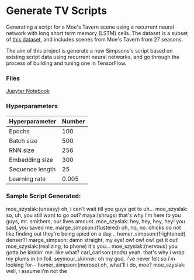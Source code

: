 # Generate TV Scripts

Generating a script for a Moe's Tavern scene using a recurrent neural network with long short term memory (LSTM) cells. The dataset is a subset of [this dataset](https://www.kaggle.com/wcukierski/the-simpsons-by-the-data), and includes scenes from Moe's Tavern from 27 seasons.

The aim of this project is generate a new Simpsons's script based on existing script data using recurrent neural networks, and go through the process of building and tuning one in TensorFlow.

### Files

[Jupyter Notebook](https://github.com/hparik11/Generate_TV_Scripts/blob/master/tv_script_generation.ipynb)

### Hyperparameters

Hyperparameter  | Number |
--------------- | ------ |
Epochs          | 100     |
Batch size      | 500    |
RNN size        | 256    |
Embedding size  | 300      |
Sequence length | 25     |
Learning rate   | 0.005  |

### Sample Script Generated:

moe_szyslak:(uneasy) oh, i can't wait till you guys get to uh...
moe_szyslak: so, uh, you still want to go out?
maya:(shrugs) that's why i'm here to you guys, mr. smithers, our lives amount.
moe_szyslak: hey, hey, hey, hey! you said, you saved me.
marge_simpson:(flustered) oh, no, no. chicks do not like finding out they're being spied on a day...
homer_simpson:(frightened) denser?!
marge_simpson: damn straight, my eye! ow! ow! ow! get it out!
moe_szyslak:(realizing, to phone) it's you...
moe_szyslak:(nervous) you gotta be kiddin' me. like what?
carl_carlson:(nods) yeah. that's why i wrap my plums in tin foil.
seymour_skinner: oh my god, i've never felt so i'm looking for--
homer_simpson:(morose) oh, what'll i do, moe?
moe_szyslak: well, i assume i'm not the
